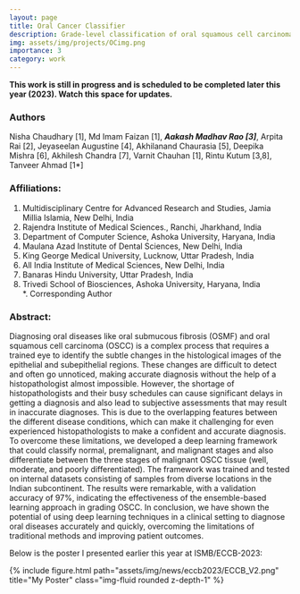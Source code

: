 ```yaml
---
layout: page
title: Oral Cancer Classifier
description: Grade-level classification of oral squamous cell carcinoma (OSCC) from digital pathology using ensemble deep learning algorithms
img: assets/img/projects/OCimg.png
importance: 3
category: work
---
```

 **This work is still in progress and is scheduled to be completed later this year (2023). Watch this space for updates.**

### Authors
Nisha Chaudhary [1], Md Imam Faizan [1], _**Aakash Madhav Rao [3]**_, Arpita Rai [2], Jeyaseelan Augustine [4], Akhilanand Chaurasia [5], Deepika Mishra [6], Akhilesh Chandra [7], Varnit Chauhan [1], Rintu Kutum [3,8], Tanveer Ahmad [1*]   

### Affiliations:
1. Multidisciplinary Centre for Advanced Research and Studies, Jamia Millia Islamia, New Delhi, India
2. Rajendra Institute of Medical Sciences., Ranchi, Jharkhand, India
3. Department of Computer Science, Ashoka University, Haryana, India 
4. Maulana Azad Institute of Dental Sciences, New Delhi, India
5. King George Medical University, Lucknow, Uttar Pradesh, India
6. All India Institute of Medical Sciences, New Delhi, India
7. Banaras Hindu University, Uttar Pradesh, India
8. Trivedi School of Biosciences, Ashoka University, Haryana, India     
*. Corresponding Author

### Abstract:
Diagnosing oral diseases like oral submucous fibrosis (OSMF) and oral squamous cell carcinoma (OSCC) is a complex process that requires a trained eye to identify the subtle changes in the histological images of the epithelial and subepithelial regions. These changes are difficult to detect and often go unnoticed, making accurate diagnosis without the help of a histopathologist almost impossible. However, the shortage of histopathologists and their busy schedules can cause significant delays in getting a diagnosis and also lead to subjective assessments that may result in inaccurate diagnoses. This is due to the overlapping features between the different disease conditions, which can make it challenging for even experienced histopathologists to make a confident and accurate diagnosis. To overcome these limitations, we developed a deep learning framework that could classify normal, premalignant, and malignant stages and also differentiate between the three stages of malignant OSCC tissue (well, moderate, and poorly differentiated). The framework was trained and tested on internal datasets consisting of samples from diverse locations in the Indian subcontinent. The results were remarkable, with a validation accuracy of 97%, indicating the effectiveness of the ensemble-based learning approach in grading OSCC. In conclusion, we have shown the potential of using deep learning techniques in a clinical setting to diagnose oral diseases accurately and quickly, overcoming the limitations of traditional methods and improving patient outcomes.

Below is the poster I presented earlier this year at ISMB/ECCB-2023:
<div class="row">
    <div class="col-sm mt-3 mt-md-0">
        {% include figure.html path="assets/img/news/eccb2023/ECCB_V2.png" title="My Poster" class="img-fluid rounded z-depth-1" %}
    </div>
</div>
